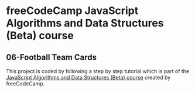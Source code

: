 # freeCodeCamp JavaScript Algorithms and Data Structures (Beta) course

## 06-Football Team Cards

This project is coded by following a step by step tutorial which is part of the [JavaScript Algorithms and Data Structures (Beta) course](https://www.freecodecamp.org/learn/javascript-algorithms-and-data-structures-v8/) created by freeCodeCamp.
